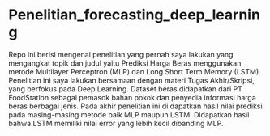 # Penelitian_forecasting_deep_learning
Repo ini berisi mengenai penelitian yang pernah saya lakukan yang mengangkat topik dan judul yaitu Prediksi Harga Beras menggunakan metode Multilayer Perceptron (MLP) dan Long Short Term Memory (LSTM).
Penelitian ini saya lakukan bersamaan dengan materi Tugas Akhir/Skripsi, yang berfokus pada Deep Learning. 
Dataset beras didapatkan dari PT FoodStation sebagai pemasok bahan pokok dan penyedia informasi harga beras berbagai jenis.
Pada akhir penelitian ini di dapatkan hasil nilai prediksi pada masing-masing metode baik MLP maupun LSTM.
Didapatkan hasil bahwa LSTM memiliki nilai error yang lebih kecil dibanding MLP. 

